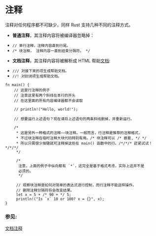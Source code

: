 # 注释

注释对任何程序都不可缺少，同样 Rust 支持几种不同的注释方式。

* **普通注释**，其注释内容将被编译器忽略掉：
 - `// 单行注释，注释内容直到行尾。 `
 - `/* 块注释， 注释内容一直到结束分隔符。 */`
* **文档注释**，其注释内容将被解析成 HTML 帮助[文档][docs]:
 - `/// 对接下来的项生成帮助文档。`
 - `//! 对封闭项生成帮助文档。`

```rust,editable
fn main() {
    // 这是行注释的例子
    // 注意这里有两个斜线在本行的开头
    // 在这里面的所有内容编译器都不会读取

    // println!("Hello, world!");

    // 想要运行上述语句？现在请将上述语句的两条斜线删掉，并重新运行。

    /*
     * 这是另外一种格式的注释——块注释。一般而言，行注释是推荐的注释格式，
     * 不过块注释在临时注释大块代码特别有用。/* 块注释可以 /* 嵌套, */ */
     * 所以只需很少按键就可注释掉这些在 main() 函数中的行。/*/*/* 赶紧试试！*/*/*/
     */

     /*
      注意，上面的例子中纵向都有 `*`，这完全是基于格式考虑，实际上这并不是
      必须的。
      */

     // 观察块注释是如何对简单的表达式进行控制，而行注释不能这样操作。
     // 删除注释分隔符将会改变结果。
     let x = 5 + /* 90 + */ 5;
     println!("Is `x` 10 or 100? x = {}", x);
}
```

### 参见:

[文档注释][docs]

[docs]: ./meta/doc.html
